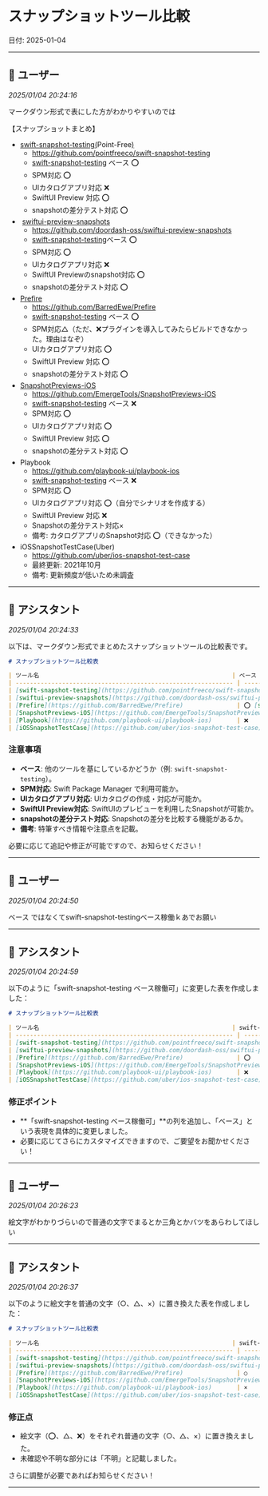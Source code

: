 # スナップショットツール比較

日付: 2025-01-04

---

## 👤 ユーザー
*2025/01/04 20:24:16*

マークダウン形式で表にした方がわかりやすいのでは

【スナップショットまとめ】
* [swift-snapshot-testing(](https://github.com/pointfreeco/swift-snapshot-testing)Point-Free[)](https://github.com/pointfreeco/swift-snapshot-testing)
    * https://github.com/pointfreeco/swift-snapshot-testing
    * [swift-snapshot-testing](https://github.com/pointfreeco/swift-snapshot-testing) ベース ⭕️
    * SPM対応 ⭕️
    * UIカタログアプリ対応 ❌
    * SwiftUI Preview 対応 ⭕️
    * snapshotの差分テスト対応 ⭕️
*  [swiftui-preview-snapshots](https://github.com/doordash-oss/swiftui-preview-snapshots)
    * https://github.com/doordash-oss/swiftui-preview-snapshots
    * [swift-snapshot-testing](https://github.com/pointfreeco/swift-snapshot-testing)ベース ⭕️
    * SPM対応 ⭕️
    * UIカタログアプリ対応 ❌
    * SwiftUI Previewのsnapshot対応 ⭕️
    * snapshotの差分テスト対応 ⭕️
* [Prefire](https://github.com/BarredEwe/Prefire)
    * https://github.com/BarredEwe/Prefire
    * [swift-snapshot-testing](https://github.com/pointfreeco/swift-snapshot-testing) ベース ⭕️
    * SPM対応△（ただ、❌プラグインを導入してみたらビルドできなかった。理由はなぞ）
    * UIカタログアプリ対応 ⭕️
    * SwiftUI Preview 対応 ⭕️
    * snapshotの差分テスト対応 ⭕️
* [SnapshotPreviews-iOS](https://github.com/EmergeTools/SnapshotPreviews-iOS)
    * https://github.com/EmergeTools/SnapshotPreviews-iOS
    * [swift-snapshot-testing](https://github.com/pointfreeco/swift-snapshot-testing) ベース ❌
    * SPM対応 ⭕️
    * UIカタログアプリ対応 ⭕️
    * SwiftUI Preview 対応 ⭕️
    * snapshotの差分テスト対応 ⭕️
* Playbook
    * https://github.com/playbook-ui/playbook-ios
    * [swift-snapshot-testing](https://github.com/pointfreeco/swift-snapshot-testing) ベース ❌
    * SPM対応 ⭕️
    * UIカタログアプリ対応 ⭕️（自分でシナリオを作成する）
    * SwiftUI Preview 対応 ❌
    * Snapshotの差分テスト対応×
    * 備考: カタログアプリのSnapshot対応 ⭕️（できなかった）
* iOSSnapshotTestCase(Uber)
    * https://github.com/uber/ios-snapshot-test-case
    * 最終更新: 2021年10月
    * 備考: 更新頻度が低いため未調査

---

## 🤖 アシスタント
*2025/01/04 20:24:33*

以下は、マークダウン形式でまとめたスナップショットツールの比較表です。

```markdown
# スナップショットツール比較表

| ツール名                                                      | ベース                                   | SPM対応 | UIカタログアプリ対応         | SwiftUI Preview対応 | snapshotの差分テスト対応 | 備考                                                       |
| ------------------------------------------------------------- | ---------------------------------------- | ------- | ---------------------------- | -------------------- | ------------------------ | ---------------------------------------------------------- |
| [swift-snapshot-testing](https://github.com/pointfreeco/swift-snapshot-testing) | ⭕️ [swift-snapshot-testing](https://github.com/pointfreeco/swift-snapshot-testing) | ⭕️     | ❌                          | ⭕️                    | ⭕️                      |                                                            |
| [swiftui-preview-snapshots](https://github.com/doordash-oss/swiftui-preview-snapshots) | ⭕️ [swift-snapshot-testing](https://github.com/pointfreeco/swift-snapshot-testing) | ⭕️     | ❌                          | ⭕️                    | ⭕️                      |                                                            |
| [Prefire](https://github.com/BarredEwe/Prefire)               | ⭕️ [swift-snapshot-testing](https://github.com/pointfreeco/swift-snapshot-testing) | △      | ⭕️                          | ⭕️                    | ⭕️                      | ❌ SPMプラグインでビルド不可（理由不明）                   |
| [SnapshotPreviews-iOS](https://github.com/EmergeTools/SnapshotPreviews-iOS) | ❌                                       | ⭕️     | ⭕️                          | ⭕️                    | ⭕️                      |                                                            |
| [Playbook](https://github.com/playbook-ui/playbook-ios)       | ❌                                       | ⭕️     | ⭕️（シナリオ作成が必要）    | ❌                    | ❌                      | カタログアプリのSnapshot対応 ⭕️（実際はできなかった）     |
| [iOSSnapshotTestCase](https://github.com/uber/ios-snapshot-test-case) | ❌                                       | ❓     | ❓                          | ❓                    | ❓                      | 最終更新: 2021年10月、更新頻度が低いため未調査            |
```

### 注意事項
- **ベース**: 他のツールを基にしているかどうか（例: `swift-snapshot-testing`）。
- **SPM対応**: Swift Package Manager で利用可能か。
- **UIカタログアプリ対応**: UIカタログの作成・対応が可能か。
- **SwiftUI Preview対応**: SwiftUIのプレビューを利用したSnapshotが可能か。
- **snapshotの差分テスト対応**: Snapshotの差分を比較する機能があるか。
- **備考**: 特筆すべき情報や注意点を記載。

必要に応じて追記や修正が可能ですので、お知らせください！

---

## 👤 ユーザー
*2025/01/04 20:24:50*

ベース ではなくてswift-snapshot-testingベース稼働ｋあでお願い

---

## 🤖 アシスタント
*2025/01/04 20:24:59*

以下のように「swift-snapshot-testing ベース稼働可」に変更した表を作成しました：

```markdown
# スナップショットツール比較表

| ツール名                                                      | swift-snapshot-testing ベース稼働可 | SPM対応 | UIカタログアプリ対応         | SwiftUI Preview対応 | snapshotの差分テスト対応 | 備考                                                       |
| ------------------------------------------------------------- | ------------------------------------ | ------- | ---------------------------- | -------------------- | ------------------------ | ---------------------------------------------------------- |
| [swift-snapshot-testing](https://github.com/pointfreeco/swift-snapshot-testing) | ⭕️                                   | ⭕️     | ❌                          | ⭕️                    | ⭕️                      |                                                            |
| [swiftui-preview-snapshots](https://github.com/doordash-oss/swiftui-preview-snapshots) | ⭕️                                   | ⭕️     | ❌                          | ⭕️                    | ⭕️                      |                                                            |
| [Prefire](https://github.com/BarredEwe/Prefire)               | ⭕️                                   | △      | ⭕️                          | ⭕️                    | ⭕️                      | ❌ SPMプラグインでビルド不可（理由不明）                   |
| [SnapshotPreviews-iOS](https://github.com/EmergeTools/SnapshotPreviews-iOS) | ❌                                   | ⭕️     | ⭕️                          | ⭕️                    | ⭕️                      |                                                            |
| [Playbook](https://github.com/playbook-ui/playbook-ios)       | ❌                                   | ⭕️     | ⭕️（シナリオ作成が必要）    | ❌                    | ❌                      | カタログアプリのSnapshot対応 ⭕️（実際はできなかった）     |
| [iOSSnapshotTestCase](https://github.com/uber/ios-snapshot-test-case) | ❌                                   | ❓     | ❓                          | ❓                    | ❓                      | 最終更新: 2021年10月、更新頻度が低いため未調査            |
```

### 修正ポイント
- **「swift-snapshot-testing ベース稼働可」**の列を追加し、「ベース」という表現を具体的に変更しました。
- 必要に応じてさらにカスタマイズできますので、ご要望をお聞かせください！

---

## 👤 ユーザー
*2025/01/04 20:26:23*

絵文字がわかりづらいので普通の文字でまるとか三角とかバツをあらわしてほしい

---

## 🤖 アシスタント
*2025/01/04 20:26:37*

以下のように絵文字を普通の文字（○、△、×）に置き換えた表を作成しました：

```markdown
# スナップショットツール比較表

| ツール名                                                      | swift-snapshot-testing ベース稼働可 | SPM対応 | UIカタログアプリ対応         | SwiftUI Preview対応 | snapshotの差分テスト対応 | 備考                                                       |
| ------------------------------------------------------------- | ------------------------------------ | ------- | ---------------------------- | -------------------- | ------------------------ | ---------------------------------------------------------- |
| [swift-snapshot-testing](https://github.com/pointfreeco/swift-snapshot-testing) | ○                                    | ○       | ×                          | ○                    | ○                      |                                                            |
| [swiftui-preview-snapshots](https://github.com/doordash-oss/swiftui-preview-snapshots) | ○                                    | ○       | ×                          | ○                    | ○                      |                                                            |
| [Prefire](https://github.com/BarredEwe/Prefire)               | ○                                    | △       | ○                          | ○                    | ○                      | △ SPMプラグインでビルド不可（理由不明）                   |
| [SnapshotPreviews-iOS](https://github.com/EmergeTools/SnapshotPreviews-iOS) | ×                                    | ○       | ○                          | ○                    | ○                      |                                                            |
| [Playbook](https://github.com/playbook-ui/playbook-ios)       | ×                                    | ○       | ○（シナリオ作成が必要）    | ×                    | ×                      | カタログアプリのSnapshot対応 ○（実際はできなかった）     |
| [iOSSnapshotTestCase](https://github.com/uber/ios-snapshot-test-case) | ×                                    | 不明     | 不明                        | 不明                  | 不明                    | 最終更新: 2021年10月、更新頻度が低いため未調査            |
```

### 修正点
- 絵文字（⭕️、△、❌）をそれぞれ普通の文字（○、△、×）に置き換えました。
- 未確認や不明な部分には「不明」と記載しました。

さらに調整が必要であればお知らせください！

---
